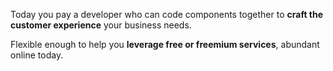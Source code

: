Today you pay a developer who can code components together to **craft the customer experience** your business needs.

Flexible enough to help you **leverage free or freemium services**, abundant online today.

